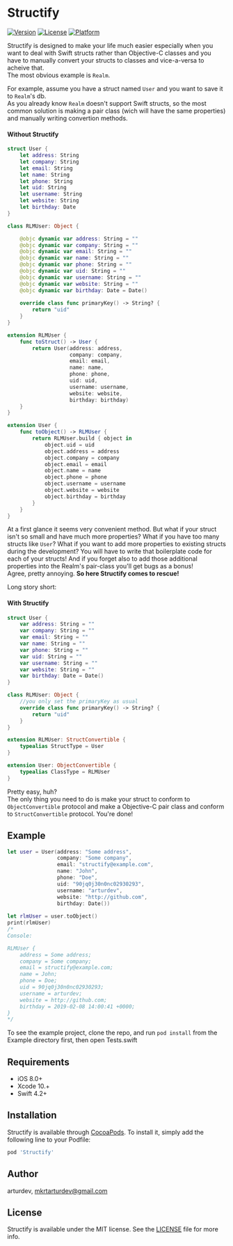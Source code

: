 # Structify

[![Version](https://img.shields.io/cocoapods/v/Structify.svg?style=flat)](https://cocoapods.org/pods/Structify)
[![License](https://img.shields.io/cocoapods/l/Structify.svg?style=flat)](https://cocoapods.org/pods/Structify)
[![Platform](https://img.shields.io/cocoapods/p/Structify.svg?style=flat)](https://cocoapods.org/pods/Structify)

Structify is designed to make your life much easier especially when you want to deal with Swift structs rather than Objective-C classes and you have to manually convert your structs to classes and vice-a-versa to acheive that.<br>
The most obvious example is `Realm`.<br>

For example, assume you have a struct named `User` and you want to save it to `Realm`'s db.<br>
As you already know `Realm` doesn't support Swift structs, so the most common solution is making a pair class (wich will have the same properties) and manually writing convertion methods.

#### Without Structify
```Swift
struct User {
    let address: String
    let company: String
    let email: String
    let name: String
    let phone: String
    let uid: String
    let username: String
    let website: String
    let birthday: Date
}

class RLMUser: Object {

    @objc dynamic var address: String = ""
    @objc dynamic var company: String = ""
    @objc dynamic var email: String = ""
    @objc dynamic var name: String = ""
    @objc dynamic var phone: String = ""
    @objc dynamic var uid: String = ""
    @objc dynamic var username: String = ""
    @objc dynamic var website: String = ""
    @objc dynamic var birthday: Date = Date()
    
    override class func primaryKey() -> String? {
        return "uid"
    }
}

extension RLMUser {
    func toStruct() -> User {
        return User(address: address,
                    company: company,
                    email: email,
                    name: name,
                    phone: phone,
                    uid: uid,
                    username: username,
                    website: website,
                    birthday: birthday)
    }
}

extension User {
    func toObject() -> RLMUser {
        return RLMUser.build { object in
            object.uid = uid
            object.address = address
            object.company = company
            object.email = email
            object.name = name
            object.phone = phone
            object.username = username
            object.website = website
            object.birthday = birthday
        }
    }
}
```

At a first glance it seems very convenient method. But what if your struct isn't so small and have much more properties? What if you have too many structs like `User`? What if you want to add more properties to existing structs during the development? You will have to write that boilerplate code for each of your structs! And if you forget also to add those additional properties into the Realm's pair-class you'll get bugs as a bonus!<br>
Agree, pretty annoying. <b>So here Structify comes to rescue!</b>

Long story short:
#### With Structify
```Swift
struct User {
    var address: String = ""
    var company: String = ""
    var email: String = ""
    var name: String = ""
    var phone: String = ""
    var uid: String = ""
    var username: String = ""
    var website: String = ""
    var birthday: Date = Date()
}

class RLMUser: Object {
    //you only set the primaryKey as usual 
    override class func primaryKey() -> String? {
        return "uid"
    }
}

extension RLMUser: StructConvertible {
    typealias StructType = User
}

extension User: ObjectConvertible {
    typealias ClassType = RLMUser
}
```
Pretty easy, huh? <br>
The only thing you need to do is make your struct to conform to `ObjectConvertible` protocol and make a Objective-C pair class and conform to `StructConvertible` protocol. You're done! 


## Example

```Swift
let user = User(address: "Some address",
                company: "Some company",
                email: "structify@example.com",
                name: "John",
                phone: "Doe",
                uid: "90jq0j30n0nc02930293",
                username: "arturdev",
                website: "http://github.com",
                birthday: Date())
        
let rlmUser = user.toObject()
print(rlmUser)
/*
Console:

RLMUser {
	address = Some address;
	company = Some company;
	email = structify@example.com;
	name = John;
	phone = Doe;
	uid = 90jq0j30n0nc02930293;
	username = arturdev;
	website = http://github.com;
	birthday = 2019-02-08 14:00:41 +0000;
}
*/

```

To see the example project, clone the repo, and run `pod install` from the Example directory first, then open Tests.swift

## Requirements

- iOS  8.0+
- Xcode 10.+
- Swift 4.2+

## Installation

Structify is available through [CocoaPods](https://cocoapods.org). To install
it, simply add the following line to your Podfile:

```ruby
pod 'Structify'
```

## Author

arturdev, mkrtarturdev@gmail.com

## License

Structify is available under the MIT license. See the <a href = "https://github.com/arturdev/Structify/blob/master/LICENSE">LICENSE</a> file for more info.
